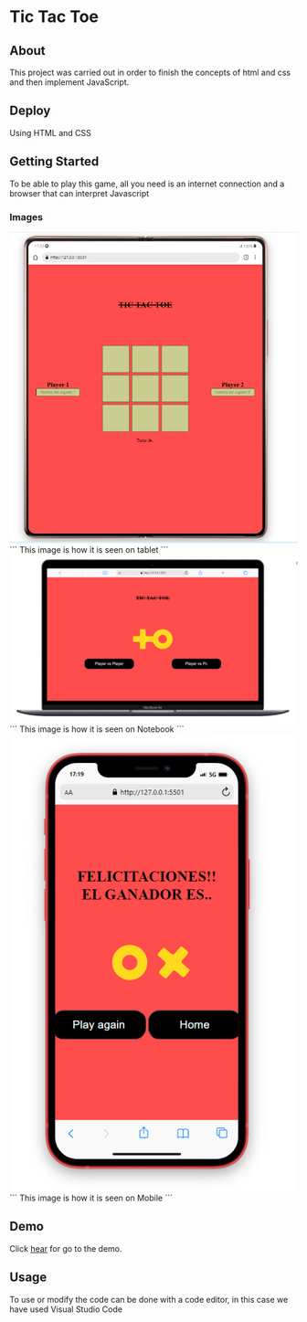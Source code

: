 # Tic Tac Toe 



## About 

This project was carried out in order to finish the concepts of html and css and then implement JavaScript.

## Deploy
Using HTML and CSS 

## Getting Started 
To be able to play this game, all you need is an internet connection and a browser that can interpret Javascript

### Images

<img src="images/img-tic-tac-toe-1.jpg.png" alt="imagen-Tablet">
```
This image is how it is seen on tablet
```
<img src="images/img-tic-tac-toe-2.jpg.png" alt="imagen-Notebook">
```
This image is how it is seen on Notebook
```
<img src="images/img-tic-tac-toe-3.jpg.png" alt="imagen-mobile">
```
This image is how it is seen on Mobile
```
<h2> Demo</h2>
Click <a href="https://franciscocampana1.github.io/Tic-Tac-Toe/">hear</a> for go to the demo. 

## Usage 

To use or modify the code can be done with a code editor, in this case we have used Visual Studio Code
